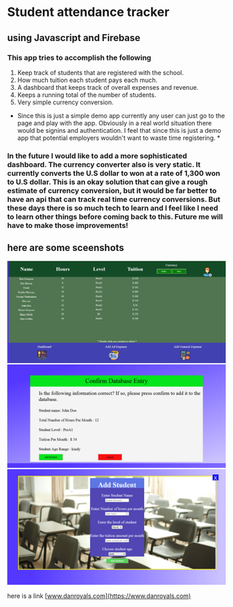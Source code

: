 # Student attendance tracker # 

## using Javascript and Firebase ## 

### This app tries to accomplish the following ### 

1. Keep track of students that are registered with the school. 
2. How much tuition each student pays each much. 
3. A dashboard that keeps track of overall expenses and revenue. 
4. Keeps a running total of the number of students. 
5. Very simple currency conversion. 

* Since this is just a simple demo app currently any user can just go to the page and play with the app. Obviously in a real world situation there would be signins and authentication. I feel that since this is just a demo app that potential employers wouldn't want to waste time registering. * 

### In the future I would like to add a more sophisticated dashboard.  The currency converter also is very static. It currently converts the U.S dollar to won at a rate of 1,300 won to U.S dollar. This is an okay solution that can give a rough estimate of currency conversion, but it would be far better to have an api that can track real time currency conversions. But these days there is so much tech to learn and I feel like  I need to learn other things before coming back to this. Future me will have to make those improvements! ###

## here are some sceenshots ## 

![tracker](tracker1.png)
![tracker](tracker2.png)
![tracker](tracker3.png)


here is a link [www.danroyals.com](https://www.danroyals.com)
